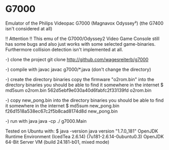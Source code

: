 # G7000
Emulator of the Philips Videopac G7000 (Magnavox Odyssey²)
(the G7400 isn't considered at all)

!! Attention !!
This emu of the G7000/Odyssey2 Video Game Console still has some bugs and also just works with some selected game-binaries.
Furthermore collision detection isn't implemented at all.


-) clone the project
   git clone http://github.com/wagesreiterb/g7000

-) compile with javac
   javac g7000/*.java
   (don't change the directory)

-) create the directory binaries
   copy the firmware "o2rom.bin" into the directory binaries
   you should be able to find it somewhere in the internet
   $ md5sum o2rom.bin 
   562d5ebf9e030a40d6fabfc2f33139fd  o2rom.bin
   
-) copy new_pong.bin into the directory binaries
   you should be able to find it somewhere in the internet
   $ md5sum new_pong.bin 
   f26d1518a538ec67c2f5b8cad8174d8d  new_pong.bin

-) run with java
   java -cp ./ g7000.Main



Tested on Ubuntu with:
$ java -version
java version "1.7.0_181"
OpenJDK Runtime Environment (IcedTea 2.6.14) (7u181-2.6.14-0ubuntu0.3)
OpenJDK 64-Bit Server VM (build 24.181-b01, mixed mode)
